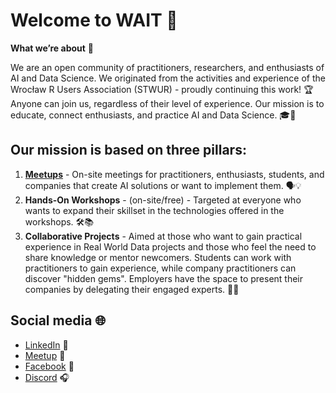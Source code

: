 # Welcome to WAIT 🎉

**What we’re about** 🤖

We are an open community of practitioners, researchers, and enthusiasts of AI and Data Science.
We originated from the activities and experience of the Wrocław R Users Association (STWUR) - proudly continuing this work! 🏆
Anyone can join us, regardless of their level of experience.
Our mission is to educate, connect enthusiasts, and practice AI and Data Science. 🎓🤝

## Our mission is based on three pillars:

1. [**Meetups**](https://github.com/wait-wro/meetups) - On-site meetings for practitioners, enthusiasts, students, and companies that create AI solutions or want to implement them. 🗣️💡
2. **Hands-On Workshops** - (on-site/free) - Targeted at everyone who wants to expand their skillset in the technologies offered in the workshops. 🛠️📚
3. **Collaborative Projects** - Aimed at those who want to gain practical experience in Real World Data projects and those who feel the need to share knowledge or mentor newcomers. Students can work with practitioners to gain experience, while company practitioners can discover "hidden gems". Employers have the space to present their companies by delegating their engaged experts. 🌟🤝

## Social media 🌐

- [LinkedIn](https://www.linkedin.com/company/wait-wro/about/) 💼
- [Meetup](https://www.meetup.com/wait-wroclaw-ai-team/) 📅
- [Facebook](https://www.facebook.com/profile.php?id=61557741131583) 📘
- [Discord](https://discord.gg/4S4fHkQM) 🎧




